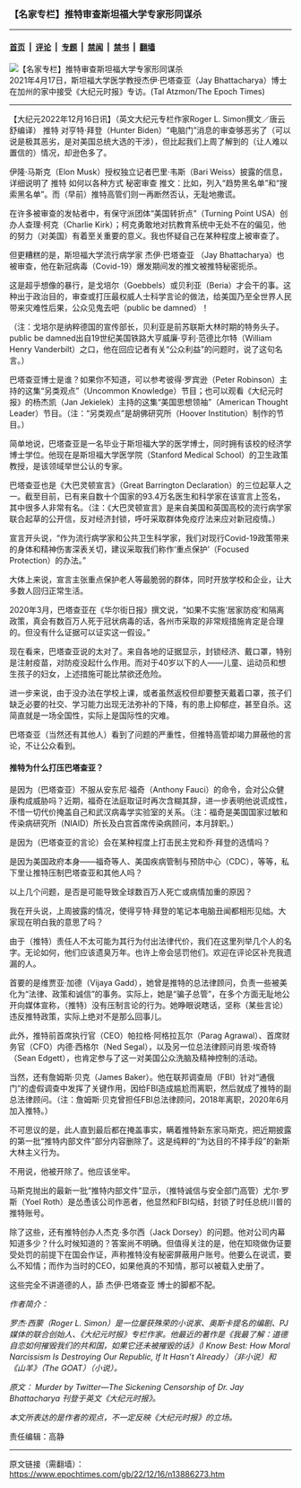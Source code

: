 ### 【名家专栏】推特审查斯坦福大学专家形同谋杀

---

#### [首页](../../../..?n13886273) &nbsp;|&nbsp; [评论](../../../../../epoch-comment?n13886273) &nbsp;|&nbsp; [专题](../../../../../epoch-special?n13886273) &nbsp;|&nbsp; [禁闻](../../../../../epoch-news?n13886273) &nbsp;|&nbsp; [禁书](../../../../../books?n13886273) &nbsp;|&nbsp; [翻墙](https://github.com/gfw-breaker/nogfw/blob/master/README.md?n13886273)


<div><img alt="【名家专栏】推特审查斯坦福大学专家形同谋杀" class="attachment-djy_600_400 size-djy_600_400 wp-post-image" src="https://i.epochtimes.com/assets/uploads/2022/12/id13886280-Jay-Bhattachary-1200x725-600x400.jpg"/>
<div class="caption">
 2021年4月17日，斯坦福大学医学教授杰伊‧巴塔查亚（Jay Bhattacharya）博士在加州的家中接受《大纪元时报》专访。(Tal Atzmon/The Epoch Times)
</div></div><hr/><div class="post_content" id="artbody" itemprop="articleBody">
 <!-- article content begin -->
 <p>
  【大纪元2022年12月16日讯】（英文大纪元专栏作家Roger L. Simon撰文／唐云舒编译）
  <ok href="https://www.epochtimes.com/gb/tag/%E6%8E%A8%E7%89%B9.html">
   推特
  </ok>
  对亨特‧拜登（Hunter Biden）“电脑门”消息的审查够恶劣了（可以说是极其恶劣，是对美国总统大选的干涉），但比起我们上周了解到的（让人难以置信的）情况，却逊色多了。
 </p>
 <p>
  伊隆‧马斯克（Elon Musk）授权独立记者巴里‧韦斯（Bari Weiss）披露的信息，详细说明了
  <ok href="https://www.epochtimes.com/gb/tag/%E6%8E%A8%E7%89%B9.html">
   推特
  </ok>
  如何以各种方式
  <ok href="https://www.epochtimes.com/gb/tag/%E7%A7%98%E5%AF%86%E5%AE%A1%E6%9F%A5.html">
   秘密审查
  </ok>
  推文：比如，列入“趋势黑名单”和“搜索黑名单”。而（早前）推特高管们则一再断然否认，无耻地撒谎。
 </p>
 <p>
  在许多被审查的发帖者中，有保守派团体“美国转折点”（Turning Point USA）创办人查理‧柯克（Charlie Kirk）；柯克勇敢地对抗教育系统中无处不在的偏见，他的努力（对美国）有着至关重要的意义。我也怀疑自己在某种程度上被审查了。
 </p>
 <p>
  但更糟糕的是，斯坦福大学流行病学家
  <ok href="https://www.epochtimes.com/gb/tag/%E6%9D%B0%E4%BC%8A%E2%80%A7%E5%B7%B4%E5%A1%94%E6%9F%A5%E4%BA%9A.html">
   杰伊‧巴塔查亚
  </ok>
  （Jay Bhattacharya）也被审查，他在新冠病毒（Covid-19）爆发期间发的推文被推特秘密扼杀。
 </p>
 <p>
  这是超乎想像的暴行，是戈培尔（Goebbels）或贝利亚（Beria）才会干的事。这种出于政治目的，审查或打压最权威人士科学言论的做法，给美国乃至全世界人民带来灾难性后果，公众见鬼去吧（public be damned）！
 </p>
 <p>
  （注：戈培尔是纳粹德国的宣传部长，贝利亚是前苏联斯大林时期的特务头子。public be damned出自19世纪美国铁路大亨威廉‧亨利‧范德比尔特（William Henry Vanderbilt）之口，他在回应记者有关“公众利益”的问题时，说了这句名言。）
 </p>
 <p>
  巴塔查亚博士是谁？如果你不知道，可以参考彼得‧罗宾逊（Peter Robinson）主持的这集“另类观点”（Uncommon Knowledge）节目；也可以观看《大纪元时报》的杨杰凯（Jan Jekielek）主持的这集“美国思想领袖”（American Thought Leader）节目。（注：“另类观点”是胡佛研究所（Hoover Institution）制作的节目。）
 </p>
 <p>
  简单地说，巴塔查亚是一名毕业于斯坦福大学的医学博士，同时拥有该校的经济学博士学位。他现在是斯坦福大学医学院（Stanford Medical School）的卫生政策教授，是该领域举世公认的专家。
 </p>
 <p>
  巴塔查亚也是《大巴灵顿宣言》（Great Barrington Declaration）的三位起草人之一。截至目前，已有来自数十个国家的93.4万名医生和科学家在该宣言上签名，其中很多人非常有名。（注：《大巴灵顿宣言》是来自美国和英国高校的流行病学家联合起草的公开信，反对经济封锁，呼吁采取群体免疫疗法来应对新冠疫情。）
 </p>
 <p>
  宣言开头说，“作为流行病学家和公共卫生科学家，我们对现行Covid-19政策带来的身体和精神伤害深表关切，建议采取我们称作‘重点保护’（Focused Protection）的办法。”
 </p>
 <p>
  大体上来说，宣言主张重点保护老人等最脆弱的群体，同时开放学校和企业，让大多数人回归正常生活。
 </p>
 <p>
  2020年3月，巴塔查亚在《华尔街日报》撰文说，“如果不实施‘居家防疫’和隔离政策，真会有数百万人死于冠状病毒的话，各州市采取的非常规措施肯定是合理的。但没有什么证据可以证实这一假设。”
 </p>
 <p>
  现在看来，巴塔查亚说的太对了。来自各地的证据显示，封锁经济、戴口罩，特别是注射疫苗，对防疫没起什么作用。而对于40岁以下的人——儿童、运动员和想生孩子的妇女，上述措施可能比禁欲还危险。
 </p>
 <p>
  进一步来说，由于没办法在学校上课，或者虽然返校但却要整天戴着口罩，孩子们缺乏必要的社交、学习能力出现无法弥补的下降，有的患上抑郁症，甚至自杀。这简直就是一场全国性，实际上是国际性的灾难。
 </p>
 <p>
  巴塔查亚（当然还有其他人）看到了问题的严重性，但推特高管却竭力屏蔽他的言论，不让公众看到。
 </p>
 <h4>
  推特为什么打压巴塔查亚？
 </h4>
 <p>
  是因为（巴塔查亚）不服从安东尼‧福奇（Anthony Fauci）的命令，会对公众健康构成威胁吗？近期，福奇在法庭取证时再次含糊其辞，进一步表明他说谎成性，不惜一切代价掩盖自己和武汉病毒学实验室的关系。（注：福奇是美国国家过敏和传染病研究所（NIAID）所长及白宫首席传染病顾问，本月辞职。）
 </p>
 <p>
  是因为（巴塔查亚的言论）会在某种程度上打击民主党和乔‧拜登的选情吗？
 </p>
 <p>
  是因为美国政府本身——福奇等人、美国疾病管制与预防中心（CDC），等等，私下里让推特压制巴塔查亚和其他人吗？
 </p>
 <p>
  以上几个问题，是否是可能导致全球数百万人死亡或病情加重的原因？
 </p>
 <p>
  我在开头说，上周披露的情况，使得亨特‧拜登的笔记本电脑丑闻都相形见绌。大家现在明白我的意思了吗？
 </p>
 <p>
  由于（推特）责任人不太可能为其行为付出法律代价，我们在这里列举几个人的名字。无论如何，他们应该遗臭万年。也许上帝会惩罚他们。欢迎在评论区补充我遗漏的人。
 </p>
 <p>
  首要的是维贾亚‧加德（Vijaya Gadd），她曾是推特的总法律顾问，负责一些被美化为“法律、政策和诚信”的事务。实际上，她是“骗子总管”，在多个方面无耻地公开向媒体宣称，（推特）没有压制言论的行为。她睁眼说瞎话，坚称（某些言论）违反推特政策，实际上绝对不是那么回事儿。
 </p>
 <p>
  此外，推特前首席执行官（CEO）帕拉格‧阿格拉瓦尔（Parag Agrawal）、首席财务官（CFO）内德‧西格尔（Ned Segal），以及另一位总法律顾问肖恩‧埃奇特（Sean Edgett），也肯定参与了这一对美国公众洗脑及精神控制的活动。
 </p>
 <p>
  当然，还有詹姆斯‧贝克（James Baker）。他在联邦调查局（FBI）针对“通俄门”的虚假调查中发挥了关键作用，因给FBI造成尴尬而离职，然后就成了推特的副总法律顾问。（注：詹姆斯‧贝克曾担任FBI总法律顾问，2018年离职，2020年6月加入推特。）
 </p>
 <p>
  不可思议的是，此人直到最后都在掩盖事实，瞒着推特新东家马斯克，把近期披露的第一批“推特内部文件”部分内容删除了。这是纯粹的“为达目的不择手段”的新斯大林主义行为。
 </p>
 <p>
  不用说，他被开除了。他应该坐牢。
 </p>
 <p>
  马斯克抛出的最新一批“推特内部文件”显示，（推特诚信与安全部门高管）尤尔‧罗斯（Yoel Roth）是怂恿该公司作恶者，他显然和FBI勾结，封锁了时任总统川普的推特账号。
 </p>
 <p>
  除了这些，还有推特创办人杰克‧多尔西（Jack Dorsey）的问题。他对公司内幕知道多少？什么时候知道的？答案尚不明确。但值得关注的是，他在知晓做伪证要受处罚的前提下在国会作证，声称推特没有秘密屏蔽用户账号。他要么在说谎，要么不知情；而作为当时的CEO，如果他真的不知情，那可以被载入史册了。
 </p>
 <p>
  这些完全不讲道德的人，舔
  <ok href="https://www.epochtimes.com/gb/tag/%E6%9D%B0%E4%BC%8A%E2%80%A7%E5%B7%B4%E5%A1%94%E6%9F%A5%E4%BA%9A.html">
   杰伊‧巴塔查亚
  </ok>
  博士的脚都不配。
 </p>
 <p>
  <em>
   作者简介：
  </em>
 </p>
 <p>
  <em>
   罗杰·西蒙（Roger L. Simon）是一位屡获殊荣的小说家、奥斯卡提名的编剧、PJ媒体的联合创始人、《大纪元时报》专栏作家。他最近的著作是《我最了解：道德自恋如何摧毁我们的共和国，如果它还未被摧毁的话》（I Know Best: How Moral Narcissism Is Destroying Our Republic, If It Hasn’t Already）（非小说）和《山羊》（The GOAT）（小说）。
  </em>
 </p>
 <p>
  <em>
   原文：
   <ok href="https://www.theepochtimes.com/murder-by-twitter-the-sickening-censorship-of-dr-jay-bhattacharya_4918391.html" rel="noopener noreferrer" target="_blank">
    Murder by Twitter—The Sickening Censorship of Dr. Jay Bhattacharya
   </ok>
   刊登于英文《大纪元时报》。
  </em>
 </p>
 <p>
  <em>
   本文所表达的是作者的观点，不一定反映《大纪元时报》的立场。
  </em>
 </p>
 <p>
  责任编辑：高静
 </p>
 <!-- article content end -->
 <div id="below_article_ad">
 </div>
</div>


---

原文链接（需翻墙）：https://www.epochtimes.com/gb/22/12/16/n13886273.htm